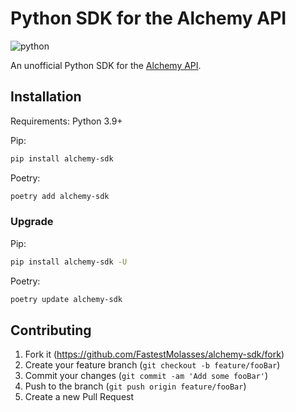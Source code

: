 # Python SDK for the Alchemy API

![python](https://github.com/FastestMolasses/alchemy-sdk/actions/workflows/main.yaml/badge.svg)

An unofficial Python SDK for the [Alchemy API](https://docs.alchemy.com/).


## Installation

Requirements: Python 3.9+

Pip:
```bash
pip install alchemy-sdk
```

Poetry:
```bash
poetry add alchemy-sdk
```

### Upgrade

Pip:
```bash
pip install alchemy-sdk -U
```

Poetry:
```bash
poetry update alchemy-sdk
```

## Contributing

1. Fork it (<https://github.com/FastestMolasses/alchemy-sdk/fork>)
2. Create your feature branch (`git checkout -b feature/fooBar`)
3. Commit your changes (`git commit -am 'Add some fooBar'`)
4. Push to the branch (`git push origin feature/fooBar`)
5. Create a new Pull Request
